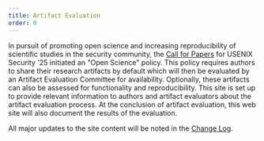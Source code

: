 ```yaml
---
title: Artifact Evaluation
order: 0
---
```


In pursuit of promoting open science and increasing reproducibility of scientific studies in the security community, the [Call for Papers](https://www.usenix.org/conference/usenixsecurity25/call-for-papers) for USENIX Security '25 initiated an "Open Science" policy. This policy requires authors to share their research artifacts by default which will then be evaluated by an Artifact Evaluation Committee for availability. Optionally, these artifacts can also be assessed for functionality and reproducibility. This site is set up to provide relevant information to authors and artifact evaluators about the artifact evaluation process. At the conclusion of artifact evaluation, this web site will also document the results of the evaluation.

All major updates to the site content will be noted in the [Change Log](/usenixsec2025/change-log). 